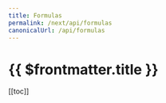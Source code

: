 ```yaml
---
title: Formulas
permalink: /next/api/formulas
canonicalUrl: /api/formulas
---
```


# {{ $frontmatter.title }}

[[toc]]
